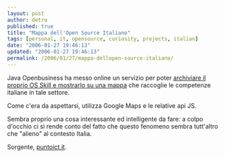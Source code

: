 ```yaml
---
layout: post
author: detro
published: true
title: "Mappa dell'Open Source Italiano"
tags: [personal, it, opensource, curiosity, projects, italian]
date: "2006-01-27 19:46:13"
updated: "2006-01-27 19:46:13"
permalink: /2006/01/27/mappa-dellopen-source-italiano/
---
```


Java Openbusiness ha messo online un servizio per poter <a href="http://www.javaopenbusiness.it/Job/generalSearchGeoProcess.jsp?val=allregistered&myAction=Search&page=generalSearchGeo">archiviare il proprio OS Skill e mostrarlo su una mappa</a> che raccoglie le competenze italiane in tale settore.

Come c'era da aspettarsi, utilizza Google Maps e le relative api JS.

Sembra proprio una cosa interessante ed intelligente da fare: a colpo d'occhio ci si rende conto del fatto che questo fenomeno sembra tutt'altro che "alieno" al contesto Italia.

Sorgente, <a href="http://www.puntoict.it/news/nw06-0046.html">puntoict.it</a>.

